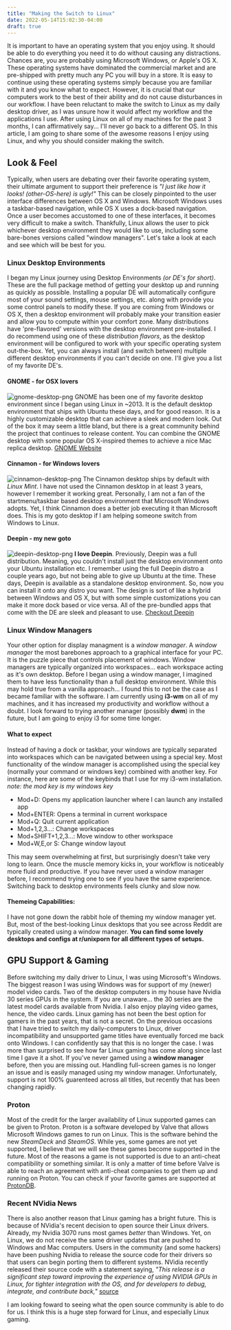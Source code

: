 ```yaml
---
title: "Making the Switch to Linux"
date: 2022-05-14T15:02:30-04:00
draft: true
---
```


It is important to have an operating system that you enjoy using. It should be able to do everything you need it to do without causing any distractions. Chances are, you are probably using Microsoft Windows, or Apple's OS X. These operating systems have dominated the commercial market and are pre-shipped with pretty much any PC you will buy in a store. It is easy to continue using these operating systems simply because you are familiar with it and you know what to expect. However, it is crucial that our computers work to the best of their ability and do not cause disturbances in our workflow. I have been reluctant to make the switch to Linux as my daily desktop driver, as I was unsure how it would affect my workflow and the applications I use. After using Linux on all of my machines for the past 3 months, I can affirmatively say... I'll never go back to a different OS.
In this article, I am going to share some of the awesome reasons I enjoy using Linux, and why you should consider making the switch.


## Look & Feel
Typically, when users are debating over their favorite operating system, their ultimate argument to support their preference is *"I just like how it looks! (other-OS-here) is ugly!"* This can be closely pinpointed to the user interface differences between OS X and Windows.
Microsoft Windows uses a taskbar-based navigation, while OS X uses a dock-based navigation. Once a user becomes accustomed to one of these interfaces, it becomes very difficult to make a switch. Thankfully, Linux allows the user to pick whichever desktop environment they would like to use, including some bare-bones versions called "window managers". Let's take a look at each and see which will be best for you.

### Linux Desktop Environments
I began my Linux journey using Desktop Environments *(or DE's for short)*. These are the full package method of getting your desktop up and running as quickly as possible. Installing a popular DE will automatically configure most of your sound settings, mouse settings, etc. along with provide you some control panels to modify these. If you are coming from Windows or OS X, then a desktop environment will probably make your transition easier and allow you to compute within your comfort zone.
Many distributions have 'pre-flavored' versions with the desktop environment pre-installed. I do recommend using one of these *distribution flavors*, as the desktop environment will be configured to work with your specific operating system out-the-box. Yet, you can always install (and switch between) multiple different desktop environments if you can't decide on one. I'll give you a list of my favorite DE's.

#### GNOME - for OSX lovers
![gnome-desktop-png](/gnome-desktop.jpg)
GNOME has been one of my favorite desktop environment since I began using Linux in ~2013. It is the default desktop environment that ships with Ubuntu these days, and for good reason. It is a highly customizable desktop that can achieve a sleek and modern look. Out of the box it may seem a little bland, but there is a great community behind the project that continues to release content. You can combine the GNOME desktop with some popular OS X-inspired themes to achieve a nice Mac replica desktop.
[GNOME Website](https://gnome.org)

#### Cinnamon - for Windows lovers
![cinnamon-desktop-png](/cinnamon-desktop.png)
The Cinnamon desktop ships by default with *Linux Mint*. I have not used the Cinnamon desktop in at least 3 years, however I remember it working great. Personally, I am not a fan of the startmenu/taskbar based desktop environment that Microsoft Windows adopts. Yet, I think Cinnamon does a better job executing it than Microsoft does. This is my goto desktop if I am helping someone switch from Windows to Linux.

#### Deepin - my new goto
![deepin-desktop-png](/deepin-desktop.png)
**I love Deepin**. Previously, Deepin was a full distribution. Meaning, you couldn't install just the desktop environment onto your Ubuntu installation etc. I remember using the full Deepin distro a couple years ago, but not being able to give up Ubuntu at the time. These days, Deepin is available as a standalone desktop environment. So, now you can install it onto any distro you want. The design is sort of like a hybrid between Windows and OS X, but with some simple customizations you can make it more dock based or vice versa. All of the pre-bundled apps that come with the DE are sleek and pleasant to use.
[Checkout Deepin](https://www.deepin.org/en/dde/)





### Linux Window Managers
Your other option for display managment is a *window manager*. A *window manager* the most barebones approach to a graphical interface for your PC. It is the puzzle piece that controls placement of windows. Window managers are typically organized into workspaces... each workspace acting as it's own desktop. Before I began using a window manager, I imagined them to have less functionality than a full desktop environment. While this may hold true from a vanilla approach... I found this to not be the case as I became familiar with the software. I am currently using **i3-wm** on all of my machines, and it has increased my productivity and workflow without a doubt. I look forward to trying another manager (possibly **dwm**) in the future, but I am going to enjoy i3 for some time longer. 

#### What to expect
Instead of having a dock or taskbar, your windows are typically separated into workspaces which can be navigated between using a special key.
Most functionality of the window manager is accomplished using the special key (normally your command or windows key) combined with another key. For instance, here are some of the keybinds that I use for my i3-wm installation. *note: the mod key is my windows key*
- Mod+D: Opens my application launcher where I can launch any installed app
- Mod+ENTER: Opens a terminal in current workspace
- Mod+Q: Quit current application
- Mod+1,2,3...: Change workspaces
- Mod+SHIFT+1,2,3...: Move window to other workspace
- Mod+W,E,or S: Change window layout

This may seem overwhelming at first, but surprisingly doesn't take very long to learn. Once the muscle memory kicks in, your workflow is noticeably more fluid and productive. If you have never used a window manager before, I recommend trying one to see if you have the same experience. Switching back to desktop environments feels clunky and slow now.

#### Themeing Capabilities:
I have not gone down the rabbit hole of theming my window manager yet. But, most of the best-looking Linux desktops that you see across Reddit are typically created using a window manager. **You can find some lovely desktops and configs at r/unixporn for all different types of setups.**

## GPU Support & Gaming
Before switching my daily driver to Linux, I was using Microsoft's Windows. The biggest reason I was using Windows was for support of my (newer) model video cards. Two of the desktop computers in my house have Nvidia 30 series GPUs in the system. If you are unaware... the 30 series are the latest model cards available from Nvidia. I also enjoy playing video games, hence, the video cards. Linux gaming has not been the best option for gamers in the past years, that is not a secret. On the previous occasions that I have tried to switch my daily-computers to Linux, driver incompatibility and unsupported game titles have eventually forced me back onto Windows.
I can confidently say that this is no longer the case. I was more than surprised to see how far Linux gaming has come along since last time I gave it a shot. If you've never gamed using a **window manager** before, then you are missing out. Handling full-screen games is no longer an issue and is easily managed using my window manager. Unfortunately, support is not 100% guarenteed across all titles, but recently that has been changing rapidly.

### Proton
Most of the credit for the larger availability of Linux supported games can be given to Proton. Proton is a software developed by Valve that allows Microsoft Windows games to run on Linux. This is the software behind the new *SteamDeck* and *SteamOS*. While yes, some games are not yet supported, I believe that we will see these games become supported in the future. Most of the reasons a game is not supported is due to an anti-cheat compatibility or something similar. It is only a matter of time before Valve is able to reach an agreement with anti-cheat companies to get them up and running on Proton.
You can check if your favorite games are supported at [ProtonDB](https://www.protondb.com/).

### Recent NVidia News
There is also another reason that Linux gaming has a bright future. This is because of NVidia's recent decision to open source their Linux drivers. Already, my Nvidia 3070 runs most games *better* than Windows. Yet, on Linux, we do not receive the same driver updates that are pushed to Windows and Mac computers. Users in the community (and some hackers) have been pushing Nvidia to release the source code for their drivers so that users can begin porting them to different systems. NVidia recently released their source code with a statement saying, *"This release is a significant step toward improving the experience of using NVIDIA GPUs in Linux, for tighter integration with the OS, and for developers to debug, integrate, and contribute back,"* [source](https://developer.nvidia.com/blog/nvidia-releases-open-source-gpu-kernel-modules/)

I am looking foward to seeing what the open source community is able to do for us. I think this is a huge step forward for Linux, and especially Linux gaming.
